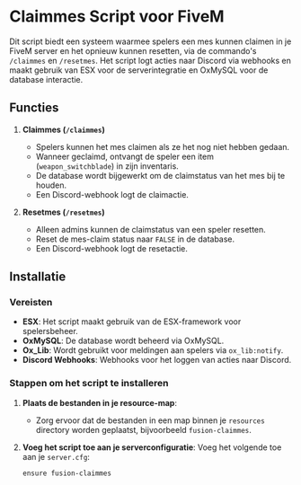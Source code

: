 # Claimmes Script voor FiveM

Dit script biedt een systeem waarmee spelers een mes kunnen claimen in je FiveM server en het opnieuw kunnen resetten, via de commando's `/claimmes` en `/resetmes`. Het script logt acties naar Discord via webhooks en maakt gebruik van ESX voor de serverintegratie en OxMySQL voor de database interactie.

## Functies

1. **Claimmes (`/claimmes`)**
   - Spelers kunnen het mes claimen als ze het nog niet hebben gedaan.
   - Wanneer geclaimd, ontvangt de speler een item (`weapon_switchblade`) in zijn inventaris.
   - De database wordt bijgewerkt om de claimstatus van het mes bij te houden.
   - Een Discord-webhook logt de claimactie.

2. **Resetmes (`/resetmes`)**
   - Alleen admins kunnen de claimstatus van een speler resetten.
   - Reset de mes-claim status naar `FALSE` in de database.
   - Een Discord-webhook logt de resetactie.

## Installatie

### Vereisten

- **ESX**: Het script maakt gebruik van de ESX-framework voor spelersbeheer.
- **OxMySQL**: De database wordt beheerd via OxMySQL.
- **Ox_Lib**: Wordt gebruikt voor meldingen aan spelers via `ox_lib:notify`.
- **Discord Webhooks**: Webhooks voor het loggen van acties naar Discord.

### Stappen om het script te installeren

1. **Plaats de bestanden in je resource-map**:
   - Zorg ervoor dat de bestanden in een map binnen je `resources` directory worden geplaatst, bijvoorbeeld `fusion-claimmes`.

2. **Voeg het script toe aan je serverconfiguratie**:
   Voeg het volgende toe aan je `server.cfg`:
   ```bash
   ensure fusion-claimmes
